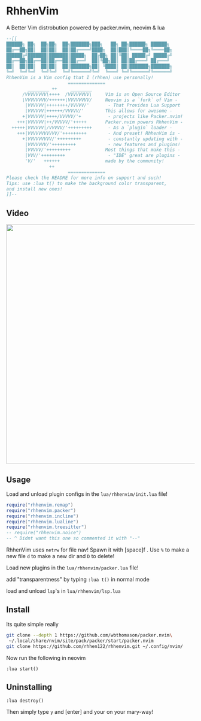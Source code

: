 # RhhenVim
A Better Vim distrobution powered by packer.nvim, neovim & lua

```lua
--[[
██████╗ ██╗  ██╗██╗  ██╗███████╗███╗   ██╗ ██╗██████╗ ██████╗
██╔══██╗██║  ██║██║  ██║██╔════╝████╗  ██║███║╚════██╗╚════██╗
██████╔╝███████║███████║█████╗  ██╔██╗ ██║╚██║ █████╔╝ █████╔╝
██╔══██╗██╔══██║██╔══██║██╔══╝  ██║╚██╗██║ ██║██╔═══╝ ██╔═══╝
██║  ██║██║  ██║██║  ██║███████╗██║ ╚████║ ██║███████╗███████╗
╚═╝  ╚═╝╚═╝  ╚═╝╚═╝  ╚═╝╚══════╝╚═╝  ╚═══╝ ╚═╝╚══════╝╚══════╝
RhhenVim is a Vim config that I (rhhen) use personally!
                       ==============
        ________ ++     ________
      /VVVVVVVV\++++  /VVVVVVVV\     Vim is an Open Source Editor
      \VVVVVVVV/++++++\VVVVVVVV/     Neovim is a `fork` of Vim -
       |VVVVVV|++++++++/VVVVV/'       - That Provides Lua Support
       |VVVVVV|++++++/VVVVV/'        This allows for awesome -
      +|VVVVVV|++++/VVVVV/'+          - projects like Packer.nvim!
    +++|VVVVVV|++/VVVVV/'+++++       Packer.nvim powers RhhenVim -
  +++++|VVVVVV|/VVVVV/'+++++++++      - As a `plugin` loader -
    +++|VVVVVVVVVVV/'+++++++++        - And preset! RhhenVim is -
      +|VVVVVVVVV/'+++++++++          - constantly updating with -
       |VVVVVVV/'+++++++++            - new features and plugins!
       |VVVVV/'+++++++++             Most things that make this -
       |VVV/'+++++++++                - "IDE" great are plugins -
       'V/'   ++++++                 made by the community!
                ++
                       ==============
Please check the README for more info on support and such!
Tips: use :lua t() to make the background color transparent,
and install new ones!
]]--
```

## Video

<a href="https://www.youtube.com/watch?v=M9vFyr8BF3g"><img src="https://img.youtube.com/vi/M9vFyr8BF3g/maxresdefault.jpg" width="640"></a>

## Usage

Load and unload plugin configs in the `lua/rhhenvim/init.lua` file!
```lua
require("rhhenvim.remap")
require("rhhenvim.packer")
require("rhhenvim.incline")
require("rhhenvim.lualine")
require("rhhenvim.treesitter")
-- require("rhhenvim.noice")
-- ^ Didnt want this one so commented it with "--"
```

RhhenVim uses `netrw` for file nav! Spawn it with [space]f .
Use `%` to make a new file `d` to make a new dir and `D` to delete!

Load new plugins in the `lua/rhhenvim/packer.lua` file!

add "transparentness" by typing `:lua t()` in normal mode

load and unload `lsp`'s in `lua/rhhenvim/lsp.lua`

## Install

Its quite simple really
```bash
git clone --depth 1 https://github.com/wbthomason/packer.nvim\
 ~/.local/share/nvim/site/pack/packer/start/packer.nvim
git clone https://github.com/rhhen122/rhhenvim.git ~/.config/nvim/
```

Now run the following in neovim
```vim
:lua start()
```

## Uninstalling

```vim
:lua destroy()
```

Then simply type `y` and [enter] and your on your mary-way!
